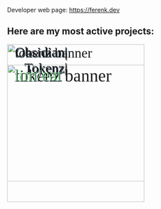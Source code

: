 <link rel="preconnect" href="https://fonts.googleapis.com">
<link rel="preconnect" href="https://fonts.gstatic.com" crossorigin>
<link href="https://fonts.googleapis.com/css2?family=Maiden+Orange&display=swap" rel="stylesheet">

Developer web page: https://ferenk.dev

## Here are my most active projects:

<div style="position: relative;  color: white; font-family: 'Maiden Orange', serif; font-weight: 400; font-style: normal; font-size: 32px;">
	<a href="https://obsidian-tokenz.ferenk.dev">
        <img alt="tokenz banner" style="position: absolute; top 0px; left: 0px;" src="https://repository-images.githubusercontent.com/844785786/29de228b-d64d-424f-bcd2-012c96a84182" width="320" style="border-radius: 12px; box-shadow: rgba(60, 64, 67, 0.7) 0px 1px 3px 0px, rgba(60, 64, 67, 0.35) 0px 2px 6px 2px;">
        <span style="position: absolute; top: 35%; left: 16px; text-align: right; text-shadow: .06em .06em 0 hsl(200 30% 20%);">Obsidian|<br>&nbsp; &nbsp;Tokenz|</span>
    </a>
</div>

<br><br>

<div style="position: relative;  color: white; font-family: 'Maiden Orange', serif; font-weight: 400; font-style: normal; font-size: 40px;">
	<a href="https://obsidian-tokenz.ferenk.dev">
        <img alt="tokenz banner" style="position: absolute; top 0px; left: 0px;" src="https://github.com/ferenk/limeat/releases/download/web/apple_diet_1200x.png" width="320" style="border-radius: 12px; box-shadow: rgba(60, 64, 67, 0.7) 0px 1px 3px 0px, rgba(60, 64, 67, 0.35) 0px 2px 6px 2px;">
        <span style="position: absolute; top: 43%; left: 16px; text-align: right; color: #a0ffa0b0; text-shadow: .04em .04em 0 hsl(200 30% 20%);">lim/eat</span>
    </a>
</div>
